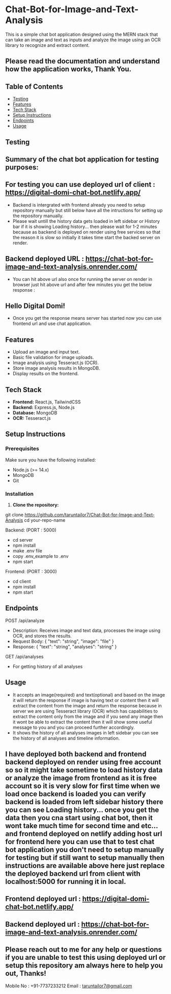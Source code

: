 # Chat-Bot-for-Image-and-Text-Analysis

This is a simple chat bot application designed using the MERN stack that can take an image and text as inputs and analyze the image using an OCR library to recognize and extract content.

## Please read the documentation and understand how the application works, Thank You.

## Table of Contents

- [Testing](#testing)
- [Features](#features)
- [Tech Stack](#tech-stack)
- [Setup Instructions](#setup-instructions)
- [Endpoints](#endpoints)
- [Usage](#usage)

## Testing

## Summary of the chat bot application for testing purposes:
## For testing you can use deployed url of client : https://digital-domi-chat-bot.netlify.app/
   - Backend is intergrated with frontend already you need to setup repository manually but still below have all the intructions for setting up the repository manually.
   - Please wait untill the history data gets loaded in left sidebar or History bar if it is showing Loading history... then please wait for 1-2 minutes because as backend is deployed on render using free services so that the reason it is slow so initially it takes time start the backed server on render.
## Backend deployed URL : https://chat-bot-for-image-and-text-analysis.onrender.com/
   - You can hit above url also once for running the server on render in browser just hit above url and after few minutes you get the below response :
   ## Hello Digital Domi!
   - Once you get the response means server has started now you can use frontend url and use chat application.

## Features

- Upload an image and input text.
- Basic file validation for image uploads.
- Image analysis using Tesseract.js (OCR).
- Store image analysis results in MongoDB.
- Display results on the frontend.

## Tech Stack

- **Frontend:** React.js, TailwindCSS
- **Backend:** Express.js, Node.js
- **Database:** MongoDB
- **OCR:** Tesseract.js

## Setup Instructions

### Prerequisites

Make sure you have the following installed:

- Node.js (>= 14.x)
- MongoDB
- Git

### Installation

1. **Clone the repository:**

  git clone https://github.com/taruntailor7/Chat-Bot-for-Image-and-Text-Analysis
  cd your-repo-name

Backend: (PORT : 5000) 
  - cd server
  - npm install
  - make .env file
  - copy .env_example to .env
  - npm start

Frontend: (PORT : 3000)
  - cd client 
  - npm install
  - npm start


## Endpoints

POST /api/analyze
  - Description: Receives image and text data, processes the image using OCR, and stores the results.
  - Request Body: {
      "text": "string",
      "image": "file"
    }
  - Response: {
    "text": "string",
    "analyses": "string"
  }

GET /api/analyses
  - For getting history of all analyses

## Usage

  - It accepts an image(required) and text(optional) and based on the image it will return the response if image is having text or content then it will extract the content from the image and return the response because in server we are using Tesseract library (OCR) which has capabilities to extract the content only from the image and if you send any image then it wont be able to extract the content then it will show some useful message to you and you can proceed further accordingly.
  - It shows the history of all analyses images in left sidebar you can see the history of all analyses and timeline information.


## I have deployed both backend and frontend backend deployed on render using free account so so it might take sometime to load history data or analyze the image from frontend as it is free account so it is very slow for first time when we load once backend is loaded you can verify backend is loaded from left sidebar history there you can see Loading history... once you get the data then you cna start using chat bot, then it wont take much time for second time and etc... and frontend deployed on netlify adding host url for frontend here you can use that to test chat bot application you don't need to setup manually for testing but if still want to setup manually then instructions are available above here just replace the deployed backend url from client with localhost:5000 for running it in local.

## Frontend deployed url : https://digital-domi-chat-bot.netlify.app/
## Backend deployed url  : https://chat-bot-for-image-and-text-analysis.onrender.com/

## Please reach out to me for any help or questions if you are unable to test this using deployed url or setup this repository am always here to help you out, Thanks!

Mobile No : +91-7737233212
Email : taruntailor7@gmail.com